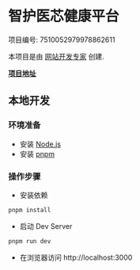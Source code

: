 # 智护医芯健康平台

项目编号: 7510052979978862611

本项目是由 [网站开发专家](https://space.coze.cn/) 创建.

[**项目地址**](https://space.coze.cn/task/7510052979978862611)

## 本地开发

### 环境准备

- 安装 [Node.js](https://nodejs.org/en)
- 安装 [pnpm](https://pnpm.io/installation)

### 操作步骤

- 安装依赖

```sh
pnpm install
```

- 启动 Dev Server

```sh
pnpm run dev
```

- 在浏览器访问 http://localhost:3000


